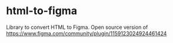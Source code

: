 # html-to-figma
Library to convert HTML to Figma. Open source version of https://www.figma.com/community/plugin/1159123024924461424
